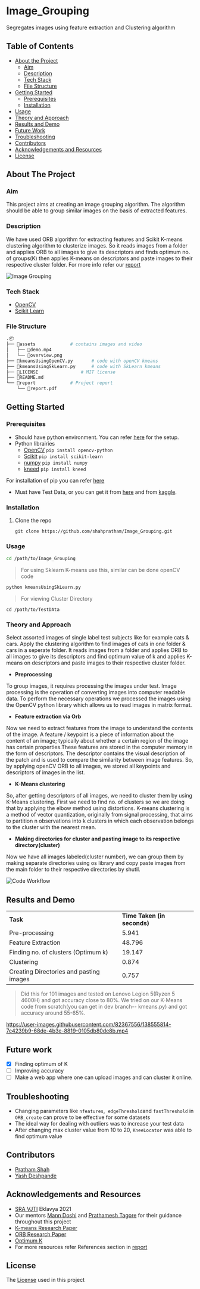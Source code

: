 # Image_Grouping

Segregates images using feature extraction and Clustering algorithm

## Table of Contents

- [About the Project](#about-the-project)
    - [Aim](#aim)
    - [Description](#description)
    - [Tech Stack](#tech-stack)
    - [File Structure](#file-structure)
- [Getting Started](#getting-started)
    - [Prerequisites](#prerequisites)
    - [Installation](#installation)
- [Usage](#usage)
- [Theory and Approach](#theory-and-approach)
- [Results and Demo](#results-and-demo)
- [Future Work](#to-dos)
- [Troubleshooting](#troubleshooting)
- [Contributors](#contributors)
- [Acknowledgements and Resources](#acknowledgements-and-resources)
- [License](#license)

## About The Project

### Aim

This project aims at creating an image grouping algorithm. The algorithm should be able to group similar images on the basis of extracted features.

### Description

We have used ORB algorithm for extracting features and Scikit K-means clustering algorithm to clusterize images. So it reads images from a folder and applies ORB to all images to give its descriptors and finds optimum no. of groups(K) then applies K-means on descriptors and paste images to their respective cluster folder. For more info refer our [report](report/report.pdf)

![Image Grouping](assets/overview.png)

### Tech Stack

- [OpenCV](https://opencv.org/)
- [Scikit Learn](https://scikit-learn.org/stable/)

### File Structure

```bash
.📦
├── 📂assets				# contains images and video			
│   ├── 📜demo.mp4												 
│   └── 📜overview.png									  
├── 📜kmeansUsingOpenCV.py		# code with openCV kmeans 
├── 📜kmeansUsingSkLearn.py		# code with SkLearn kmeans
├── 📜LICENSE				# MIT license
├── 📜README.md				
└── 📂report				# Project report
    └── 📜report.pdf
```

## Getting Started

### Prerequisites

- Should have python environment. You can refer [here](https://www.tutorialspoint.com/python/python_environment.htm) for the setup.
- Python librairies
    - [OpenCV](https://pypi.org/project/opencv-python/) `pip install opencv-python`
    - [Scikit](https://scikit-learn.org/stable/install.html) `pip install scikit-learn`
    - [numpy](https://numpy.org/install/) `pip install numpy`
    - [kneed](https://pypi.org/project/kneed/) `pip install kneed`

For installation of pip you can refer [here](https://www.geeksforgeeks.org/how-to-install-pip-on-windows/)

- Must have Test Data, or you can get it from [here](https://drive.google.com/file/d/1wu7fiQ0NtBH5s2wu4JrZEnFjwblHCOlX/view?usp=sharing) and from [kaggle](https://www.kaggle.com/datasets).

### Installation

1.  Clone the repo
    
    ```git
    git clone https://github.com/shahpratham/Image_Grouping.git
    ```
    

### Usage

```bash
cd /path/to/Image_Grouping
```

> For using Sklearn K-means use this, similar can be done openCV code

```python
python kmeansUsingSkLearn.py
```

> For viewing Cluster Directory

```
cd /path/to/TestDAta
```

### Theory and Approach

Select assorted images of single label test subjects like for example cats & cars. Apply the clustering algorithm to find images of cats in one folder & cars in a seperate folder. It reads images from a folder and applies ORB to all images to give its descriptors and find optimum value of k and applies K-means on descriptors and paste images to their respective cluster folder.

- **Preprocessing**

To group images, it requires processing the images under test. Image processing is the operation of converting images into computer readable data. To perform the necessary operations we processed the images using the OpenCV python library which allows us to read images in matrix format.

- **Feature extraction via Orb**

Now we need to extract features from the image to understand the contents of the image. A feature / keypoint is a piece of information about the content of an image; typically about whether a certain region of the image has certain properties.These features are stored in the computer memory in the form of descriptors. The descriptor contains the visual description of the patch and is used to compare the similarity between image features. So, by applying openCV ORB to all images, we stored all keypoints and descriptors of images in the list.

- **K-Means clustering**

So, after getting descriptors of all images, we need to cluster them by using K-Means clustering. First we need to find no. of clusters so we are doing that by applying the elbow method using distortions. K-means clustering is a method of vector quantization, originally from signal processing, that aims to partition n observations into k clusters in which each observation belongs to the cluster with the nearest mean.

- **Making directories for cluster and pasting image to its respective directory(cluster)**

Now we have all images labeled(cluster number), we can group them by making separate directories using os library and copy paste images from the main folder to their respective directories by shutil.

![Code Workflow](assets/workflow.jpg)

## Results and Demo

|     |     |
| --- | --- |
| **Task** | **Time Taken (in seconds)** |
| Pre-processing | 5.941 |
| Feature Extraction | 48.796 |
| Finding no. of clusters (Optimum k) | 19.147 |
| Clustering | 0.874 |
| Creating Directories and pasting images | 0.757 |

> Did this for 101 images and tested on Lenovo Legion 5(Ryzen 5 4600H) and got accuracy close to 80%. 
>We tried on our K-Means code from scratch(you can get in dev branch-- kmeans.py) and got accuracy around 55-65%. 

https://user-images.githubusercontent.com/82367556/138555814-7c4239b9-68de-4b3e-8819-0105db80de8b.mp4


## Future work

- [x] Finding optimum of K
- [ ] Improving accuracy
- [ ] Make a web app where one can upload images and can cluster it online.

## Troubleshooting

- Changing parameters like `nfeatures`,  `edgeThreshold`and `fastThreshold` in `ORB_create` can prove to be effective for some datasets
- The ideal way for dealing with outliers was to increase your test data
- After changing max cluster value from 10 to 20, `KneeLocator` was able to find optimum value

## Contributors

- [Pratham Shah](https://github.com/shahpratham)
- [Yash Deshpande](https://github.com/yashLM705)

## Acknowledgements and Resources

- [SRA VJTI](https://github.com/SRA-VJTI) Eklavya 2021
- Our mentors [Mann Doshi](https://github.com/MannDoshi) and [Prathamesh Tagore](https://github.com/meshtag) for their guidance throughout this project
- [K-means Research Paper](https://ieeexplore.ieee.org/document/5453745)
- [ORB Research Paper](https://ieeexplore.ieee.org/document/6126544?denied=)
- [Optimum K](https://www.geeksforgeeks.org/elbow-method-for-optimal-value-of-k-in-kmeans/)
- For more resources refer References section in [report](report/report.pdf)

## License

The [License](LICENSE) used in this project
